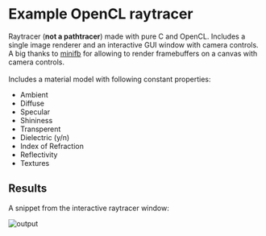 # Example OpenCL raytracer
Raytracer (**not a pathtracer**) made with pure C and OpenCL. Includes a single image renderer and an interactive GUI window with camera controls. A big thanks to [minifb](https://github.com/emoon/minifb/) for allowing to render framebuffers on a canvas with camera controls.
<br>
<br>
Includes a material model with following constant properties:
- Ambient
- Diffuse
- Specular
- Shininess
- Transperent
- Dielectric (y/n)
- Index of Refraction
- Reflectivity
- Textures

## Results
A snippet from the interactive raytracer window:

![output](https://user-images.githubusercontent.com/68696386/220711065-f7a552ec-08c0-449a-b703-5c44aa2136b9.gif)


